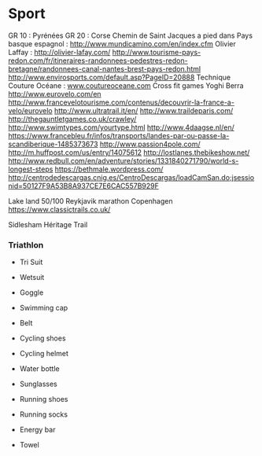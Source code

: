 # Sport
GR 10 : Pyrénées
GR 20 : Corse
Chemin de Saint Jacques a pied dans Pays basque espagnol : http://www.mundicamino.com/en/index.cfm
Olivier Laffay : http://olivier-lafay.com/
http://www.tourisme-pays-redon.com/fr/itineraires-randonnees-pedestres-redon-bretagne/randonnees-canal-nantes-brest-pays-redon.html
http://www.envirosports.com/default.asp?PageID=20888
Technique Couture Océane : www.coutureoceane.com
Cross fit games
Yoghi Berra
http://www.eurovelo.com/en
http://www.francevelotourisme.com/contenus/decouvrir-la-france-a-velo/eurovelo
http://www.ultratrail.it/en/
http://www.traildeparis.com/
http://thegauntletgames.co.uk/crawley/
http://www.swimtypes.com/yourtype.html
http://www.4daagse.nl/en/
https://www.francebleu.fr/infos/transports/landes-par-ou-passe-la-scandiberique-1485373673
http://www.passion4pole.com/
http://m.huffpost.com/us/entry/14075612
http://lostlanes.thebikeshow.net/
http://www.redbull.com/en/adventure/stories/1331840271790/world-s-longest-steps
https://bethmale.wordpress.com/
http://centrodedescargas.cnig.es/CentroDescargas/loadCamSan.do;jsessionid=50127F9A53B8A937CE7E6CAC557B929F

Lake land 50/100
Reykjavik marathon
Copenhagen 
https://www.classictrails.co.uk/


Sidlesham Héritage Trail

### Triathlon
- Tri Suit
- Wetsuit
- Goggle
- Swimming cap
- Belt

- Cycling shoes
- Cycling helmet
- Water bottle
- Sunglasses

- Running shoes

- Running socks
- Energy bar
- Towel